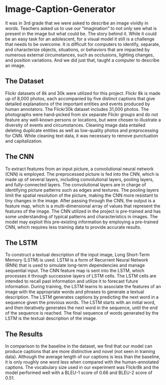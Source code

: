 # Image-Caption-Generator
It was in 3rd grade that we were asked to describe an image vividly in words. Teachers asked us to use our “imagination” to not only see what is present in the image but what could be. The story behind it. While it could be an easy task for an adolescent, for a visual model it still is a challenge that needs to be overcome. It is difficult for computers to identify, separate, and characterize objects, situations, or behaviors that are impacted by numerous external circumstances, such as occlusions, lighting changes, and position variations. And we did just that, taught a computer to describe an image. 

## The Dataset
Flickr datasets of 8k and 30k were utilized for this project. Flickr 8k is made up of 8,000 photos, each accompanied by five distinct captions that give detailed explanations of the important entities and events produced by human annotators. The Flickr30k dataset includes 31,000 photos.  The photographs were hand-picked from six separate Flickr groups and do not feature any well-known persons or locations, but were chosen to illustrate a diversity of events and circumstances. Cleaning image data entailed deleting duplicate entities as well as low-quality photos and preprocessing for CNN. While cleaning text data, it was necessary to remove punctuation and capitalization.

## The CNN
To extract features from an input picture, a convolutional neural network (CNN) is employed. The preprocessed picture is fed into the CNN, which is made up of several layers, including convolutional layers, pooling layers, and fully-connected layers. The convolutional layers are in charge of identifying picture patterns such as edges and textures. The pooling layers limit the spatial resolution of the picture, making the CNN more resistant to tiny changes in the image. After passing through the CNN, the output is a feature map, which is a multi-dimensional array of values that represent the features of the image. The CNN utilized in the project is pre-trained and has some understanding of typical patterns and characteristics in images. The model may exploit this pre-existing information by employing a pre-trained CNN, which requires less training data to provide accurate results.

## The LSTM
To construct a textual description of the input image, Long Short-Term Memory (LSTM) is used. LSTM is a form of Recurrent Neural Network (RNN) that is used to simulate long-term dependencies and manage sequential input. The CNN feature map is sent into the LSTM, which processes it through successive layers of LSTM cells. The LSTM cells are intended to recall past information and utilize it to forecast future information. During training, the LSTM learns to associate the features of an image with the appropriate words and phrases to generate a textual description. The LSTM generates captions by predicting the next word in a sequence given the previous words. The LSTM starts with an initial word, and then iteratively generates the next word in the sequence, until the end of the sequence is reached. The final sequence of words generated by the LSTM is the textual description of the image.

## The Results
In comparison to the baseline in the dataset, we find that our model can produce captions that are more distinctive and novel (not seen in training data). Although the average length of our captions is less than the baseline, it is only roughly one word less when compared with the human-annotated captions. The vocabulary size used in our experiment was Flickr8k and the model performed well with a BLEU-1 score of 0.66 and BLEU-2 score of 0.51.
